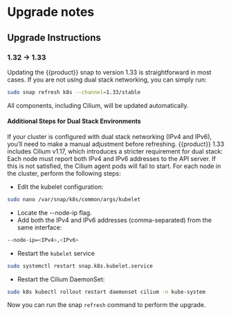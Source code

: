 # Upgrade notes

## Upgrade Instructions

### 1.32 -> 1.33
Updating the {{product}} snap to version 1.33 is straightforward in most cases. 
If you are not using dual stack networking, you can simply run:

```bash
sudo snap refresh k8s --channel=1.33/stable
```
All components, including Cilium, will be updated automatically.

#### Additional Steps for Dual Stack Environments
If your cluster is configured with dual stack networking (IPv4 and IPv6), 
you’ll need to make a manual adjustment before refreshing. {{product}} 1.33 
includes Cilium v1.17, which introduces a stricter requirement for dual stack: 
Each node must report both IPv4 and IPv6 addresses to the API server. 
If this is not satisfied, the Cilium agent pods will fail to start. 
For each node in the cluster, perform the following steps:
- Edit the kubelet configuration:
```bash
sudo nano /var/snap/k8s/common/args/kubelet
```
- Locate the --node-ip flag.
- Add both the IPv4 and IPv6 addresses (comma-separated) from the same interface:
```bash
--node-ip=<IPv4>,<IPv6>
```
- Restart the `kubelet` service
```bash
sudo systemctl restart snap.k8s.kubelet.service
```
- Restart the Cilium DaemonSet:
```bash
sudo k8s kubectl rollout restart daemonset cilium -n kube-system
```

Now you can run the snap `refresh` command to perform the upgrade.
